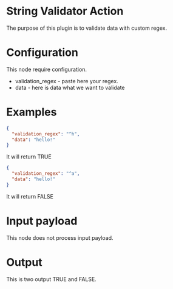 # String Validator Action

The purpose of this plugin is to validate data with custom regex.

# Configuration

This node require configuration.

* validation_regex - paste here your regex.
* data - here is data what we want to validate

# Examples

```json
{
  "validation_regex": "^h",
  "data": "hello!"
}
```

It will return TRUE

```json
{
  "validation_regex": "^a",
  "data": "hello!"
}
```

It will return FALSE

# Input payload

This node does not process input payload.

# Output

This is two output TRUE and FALSE.
